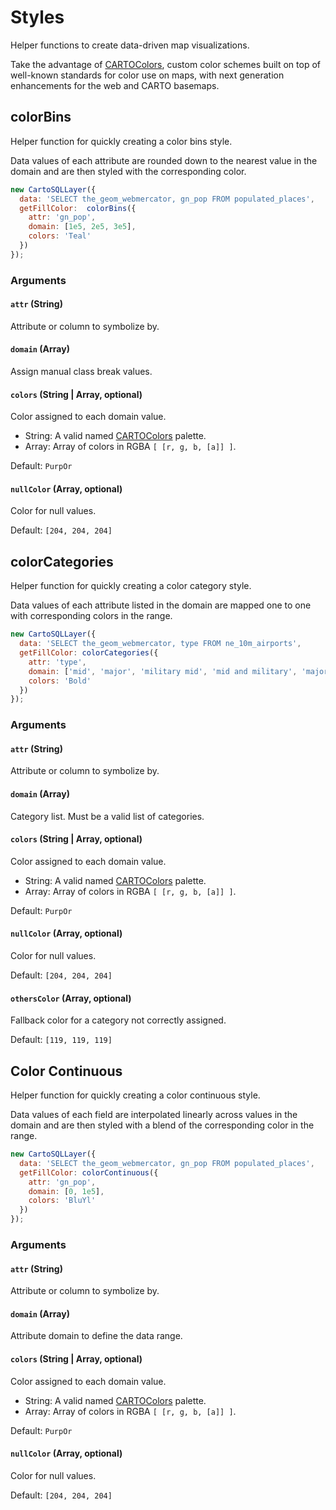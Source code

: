 # Styles

Helper functions to create data-driven map visualizations.

Take the advantage of [CARTOColors](https://carto.com/carto-colors/), custom color schemes built on top of well-known standards for color use on maps, with next generation enhancements for the web and CARTO basemaps.

## colorBins

Helper function for quickly creating a color bins style.

Data values of each attribute are rounded down to the nearest value in the domain and are then styled with the corresponding color.

```javascript
new CartoSQLLayer({
  data: 'SELECT the_geom_webmercator, gn_pop FROM populated_places',
  getFillColor:  colorBins({
    attr: 'gn_pop',
    domain: [1e5, 2e5, 3e5],
    colors: 'Teal'
  })
});
```

### Arguments

#### `attr` (String) 

Attribute or column to symbolize by.

#### `domain` (Array) 

Assign manual class break values.

#### `colors` (String | Array, optional)

Color assigned to each domain value.

- String: A valid named [CARTOColors](https://carto.com/carto-colors/) palette.
- Array: Array of colors in RGBA `[ [r, g, b, [a]] ]`. 

Default: `PurpOr`

#### `nullColor` (Array, optional)

Color for null values.

Default: `[204, 204, 204]`

## colorCategories

Helper function for quickly creating a color category style.

Data values of each attribute listed in the domain are mapped one to one with corresponding colors in the range.

```javascript
new CartoSQLLayer({
  data: 'SELECT the_geom_webmercator, type FROM ne_10m_airports',
  getFillColor: colorCategories({
    attr: 'type',
    domain: ['mid', 'major', 'military mid', 'mid and military', 'major and military'],
    colors: 'Bold'
  })
});
```

### Arguments

#### `attr` (String) 

Attribute or column to symbolize by.

#### `domain` (Array) 

Category list. Must be a valid list of categories.

#### `colors` (String | Array, optional)

Color assigned to each domain value.

- String: A valid named [CARTOColors](https://carto.com/carto-colors/) palette.
- Array: Array of colors in RGBA `[ [r, g, b, [a]] ]`. 

Default: `PurpOr`

#### `nullColor` (Array, optional)

Color for null values.

Default: `[204, 204, 204]`

#### `othersColor` (Array, optional)

Fallback color for a category not correctly assigned.

Default: `[119, 119, 119]`

## Color Continuous

Helper function for quickly creating a color continuous style.

Data values of each field are interpolated linearly across values in the domain and are then styled with a blend of the corresponding color in the range.

```javascript
new CartoSQLLayer({
  data: 'SELECT the_geom_webmercator, gn_pop FROM populated_places',
  getFillColor: colorContinuous({
    attr: 'gn_pop',
    domain: [0, 1e5],
    colors: 'BluYl'
  })
});
```

### Arguments

#### `attr` (String) 

Attribute or column to symbolize by.

#### `domain` (Array) 

Attribute domain to define the data range.

#### `colors` (String | Array, optional)

Color assigned to each domain value.

- String: A valid named [CARTOColors](https://carto.com/carto-colors/) palette.
- Array: Array of colors in RGBA `[ [r, g, b, [a]] ]`. 

Default: `PurpOr`

#### `nullColor` (Array, optional)

Color for null values.

Default: `[204, 204, 204]`

